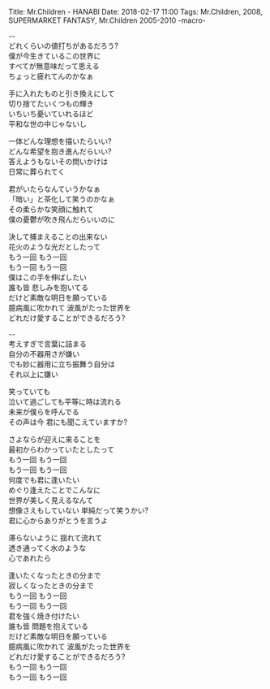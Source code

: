 Title: Mr.Children - HANABI
Date: 2018-02-17 11:00
Tags: Mr.Children, 2008, SUPERMARKET FANTASY, Mr.Children 2005-2010 -macro-


--   
どれくらいの値打ちがあるだろう?  
僕が今生きているこの世界に  
すべてが無意味だって思える  
ちょっと疲れてんのかなぁ  
  
手に入れたものと引き換えにして  
切り捨てたいくつもの輝き  
いちいち憂いていれるほど  
平和な世の中じゃないし  
  
一体どんな理想を描いたらいい?  
どんな希望を抱き進んだらいい?  
答えようもないその問いかけは  
日常に葬られてく  
  
君がいたらなんていうかなぁ  
「暗い」と茶化して笑うのかなぁ  
その柔らかな笑顔に触れて  
僕の憂鬱が吹き飛んだらいいのに  
  
決して捕まえることの出来ない  
花火のような光だとしたって  
もう一回 もう一回  
もう一回 もう一回  
僕はこの手を伸ばしたい  
誰も皆 悲しみを抱いてる  
だけど素敵な明日を願っている  
臆病風に吹かれて 波風がたった世界を  
どれだけ愛することができるだろう?  
  
--   
考えすぎで言葉に詰まる  
自分の不器用さが嫌い  
でも妙に器用に立ち振舞う自分は  
それ以上に嫌い  
  
笑っていても  
泣いて過ごしても平等に時は流れる  
未来が僕らを呼んでる  
その声は今 君にも聞こえていますか?  
  
さよならが迎えに来ることを  
最初からわかっていたとしたって  
もう一回 もう一回  
もう一回 もう一回  
何度でも君に逢いたい  
めぐり逢えたことでこんなに  
世界が美しく見えるなんて  
想像さえもしていない 単純だって笑うかい?  
君に心からありがとうを言うよ  
  
滞らないように 揺れて流れて  
透き通ってく水のような  
心であれたら  
  
逢いたくなったときの分まで  
寂しくなったときの分まで  
もう一回 もう一回  
もう一回 もう一回  
君を強く焼き付けたい  
誰も皆 問題を抱えている  
だけど素敵な明日を願っている  
臆病風に吹かれて 波風がたった世界を  
どれだけ愛することができるだろう?  
もう一回 もう一回  
もう一回 もう一回
